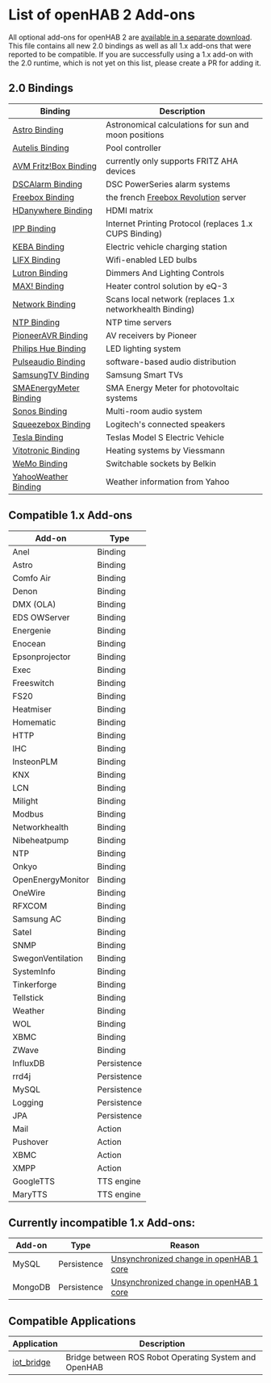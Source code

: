 # List of openHAB 2 Add-ons

All optional add-ons for openHAB 2 are [available in a separate download](https://bintray.com/artifact/download/openhab/bin/openhab-2.0.0.alpha2-addons.zip). This file contains all new 2.0 bindings as well as all 1.x add-ons that were reported to be compatible. If you are successfully using a 1.x add-on with the 2.0 runtime, which is not yet on this list, please create a PR for adding it.

## 2.0 Bindings

| Binding | Description |
|-------|----------------------|
| [Astro Binding](../../addons/binding/org.openhab.binding.astro/README.md) | Astronomical calculations for sun and moon positions |
| [Autelis Binding](../../addons/binding/org.openhab.binding.autelis/README.md) | Pool controller |
| [AVM Fritz!Box Binding](../../addons/binding/org.openhab.binding.avmfritz/README.md) | currently only supports FRITZ AHA devices |
| [DSCAlarm Binding](../../addons/binding/org.openhab.binding.dscalarm/README.md) | DSC PowerSeries alarm systems |
| [Freebox Binding](../../addons/binding/org.openhab.binding.freebox/README.md) | the french [Freebox Revolution](http://www.free.fr/adsl/freebox-revolution.html) server |
| [HDanywhere Binding](../../addons/binding/org.openhab.binding.hdanywhere/) | HDMI matrix |
| [IPP Binding](../../addons/binding/org.openhab.binding.ipp/README.md) | Internet Printing Protocol (replaces 1.x CUPS Binding) |
| [KEBA Binding](../../addons/binding/org.openhab.binding.keba/README.md) | Electric vehicle charging station |
| [LIFX Binding](https://github.com/eclipse/smarthome/blob/20150525/addons/binding/org.eclipse.smarthome.binding.lifx/README.md) | Wifi-enabled LED bulbs |
| [Lutron Binding](../../addons/binding/org.openhab.binding.lutron/README.md) | Dimmers And Lighting Controls |
| [MAX! Binding](../../addons/binding/org.openhab.binding.max/README.md) | Heater control solution by eQ-3 |
| [Network Binding](../../addons/binding/org.openhab.binding.network/) | Scans local network (replaces 1.x networkhealth Binding) |
| [NTP Binding](https://github.com/eclipse/smarthome/blob/master/extensions/binding/org.eclipse.smarthome.binding.ntp/README.md) | NTP time servers |
| [PioneerAVR Binding](../../addons/binding/org.openhab.binding.pioneeravr/README.md) | AV receivers by Pioneer |
| [Philips Hue Binding](https://github.com/eclipse/smarthome/blob/20150525/addons/binding/org.eclipse.smarthome.binding.hue/README.md) | LED lighting system |
| [Pulseaudio Binding](../../addons/binding/org.openhab.binding.pulseaudio/README.md) | software-based audio distribution |
| [SamsungTV Binding](../../addons/binding/org.openhab.binding.samsungtv/README.md) | Samsung Smart TVs |
| [SMAEnergyMeter Binding](../../addons/binding/org.openhab.binding.smaenergymeter/README.md) | SMA Energy Meter for photovoltaic systems |
| [Sonos Binding](../../addons/binding/org.openhab.binding.sonos/README.md) | Multi-room audio system |
| [Squeezebox Binding](../../addons/binding/org.openhab.binding.squeezebox/README.md) | Logitech's connected speakers |
| [Tesla Binding](../../addons/binding/org.openhab.binding.tesla/README.md) | Teslas Model S Electric Vehicle |
| [Vitotronic Binding](../../addons/binding/org.openhab.binding.vitotronic/README.md) | Heating systems by Viessmann |
| [WeMo Binding](https://github.com/eclipse/smarthome/blob/20150525/addons/binding/org.eclipse.smarthome.binding.wemo/README.md) | Switchable sockets by Belkin |
| [YahooWeather Binding](https://github.com/eclipse/smarthome/blob/20150525/addons/binding/org.eclipse.smarthome.binding.yahooweather/README.md) | Weather information from Yahoo |

## Compatible 1.x Add-ons

| Add-on | Type |
|--------|------|
| Anel | Binding |
| Astro | Binding |
| Comfo Air | Binding |
| Denon | Binding |
| DMX (OLA) | Binding |
| EDS OWServer | Binding |
| Energenie | Binding |
| Enocean | Binding |
| Epsonprojector | Binding |
| Exec | Binding |
| Freeswitch | Binding |
| FS20 | Binding |
| Heatmiser | Binding |
| Homematic | Binding |
| HTTP | Binding |
| IHC | Binding |
| InsteonPLM | Binding |
| KNX | Binding |
| LCN | Binding |
| Milight | Binding |
| Modbus | Binding |
| Networkhealth | Binding |
| Nibeheatpump | Binding |
| NTP | Binding |
| Onkyo | Binding |
| OpenEnergyMonitor | Binding |
| OneWire | Binding |
| RFXCOM | Binding |
| Samsung AC | Binding |
| Satel | Binding |
| SNMP | Binding |
| SwegonVentilation | Binding |
| SystemInfo | Binding |
| Tinkerforge | Binding |
| Tellstick | Binding |
| Weather | Binding |
| WOL | Binding |
| XBMC | Binding |
| ZWave | Binding |
| InfluxDB | Persistence |
| rrd4j | Persistence |
| MySQL | Persistence |
| Logging | Persistence |
| JPA | Persistence |
| Mail | Action |
| Pushover | Action |
| XBMC | Action |
| XMPP | Action |
| GoogleTTS | TTS engine |
| MaryTTS | TTS engine |

## Currently incompatible 1.x Add-ons:

| Add-on | Type | Reason
|--------|------|------|
| MySQL | Persistence | [Unsynchronized change in openHAB 1 core](https://github.com/openhab/openhab/issues/2661)
| MongoDB | Persistence | [Unsynchronized change in openHAB 1 core](https://github.com/openhab/openhab/issues/2661)


## Compatible Applications

| Application | Description |
|-------|----------------------|
| [iot_bridge](https://github.com/openhab/openhab/wiki/ROS-Robot-Operating-System) | Bridge between ROS Robot Operating System and OpenHAB |
